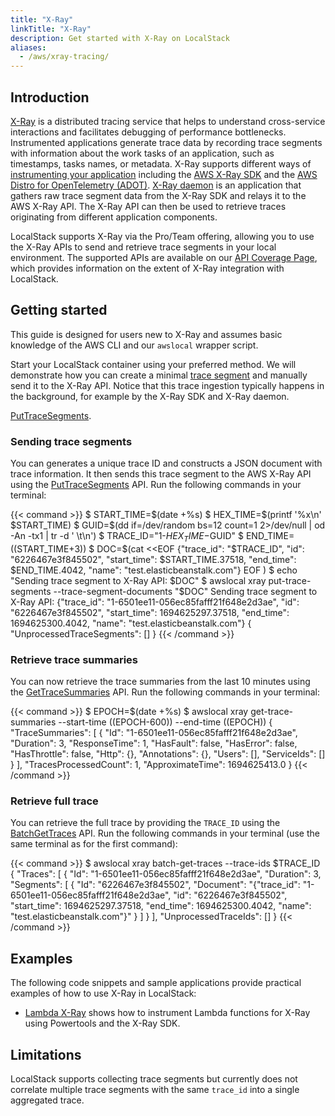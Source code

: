 ```yaml
---
title: "X-Ray"
linkTitle: "X-Ray"
description: Get started with X-Ray on LocalStack
aliases:
  - /aws/xray-tracing/
---
```


## Introduction

[X-Ray](https://docs.aws.amazon.com/xray/latest/devguide/aws-xray.html) is a distributed tracing service that
helps to understand cross-service interactions and facilitates debugging of performance bottlenecks. Instrumented applications generate trace data by recording trace segments with information about the work tasks of an
application, such as timestamps, tasks names, or metadata. X-Ray supports different ways of [instrumenting your application](https://docs.aws.amazon.com/xray/latest/devguide/xray-instrumenting-your-app.html) including
the [AWS X-Ray SDK](https://docs.aws.amazon.com/xray/latest/devguide/xray-instrumenting-your-app.html#xray-instrumenting-xray-sdk) and
the [AWS Distro for OpenTelemetry (ADOT)](https://docs.aws.amazon.com/xray/latest/devguide/xray-instrumenting-your-app.html#xray-instrumenting-opentel).
[X-Ray daemon](https://docs.aws.amazon.com/xray/latest/devguide/xray-daemon.html) is an application that gathers
raw trace segment data from the X-Ray SDK and relays it to the AWS X-Ray API.
The X-Ray API can then be used to retrieve traces originating from different application components.

LocalStack supports X-Ray via the Pro/Team offering, allowing
you to use the X-Ray APIs to send and retrieve trace segments in your local environment.
The supported APIs are available on our [API Coverage Page](https://docs.localstack.cloud/references/coverage/coverage_xray/),
which provides information on the extent of X-Ray integration with LocalStack.

## Getting started

This guide is designed for users new to X-Ray and assumes basic
knowledge of the AWS CLI and our `awslocal` wrapper script.

Start your LocalStack container using your preferred method. We will demonstrate how you can create a minimal [trace segment](https://docs.aws.amazon.com/xray/latest/devguide/xray-api-segmentdocuments.html#api-segmentdocuments-fields)
and manually send it to the X-Ray API. Notice that this trace ingestion typically happens in the background, for example by the X-Ray SDK and X-Ray daemon.

 [PutTraceSegments](https://docs.aws.amazon.com/xray/latest/api/API_PutTraceSegments.html).

### Sending trace segments

You can generates a unique trace ID and constructs a JSON document with trace information. It then sends this trace segment to the AWS X-Ray API using the    [PutTraceSegments](https://docs.aws.amazon.com/xray/latest/api/API_PutTraceSegments.html) API. Run the following commands in your terminal:

{{< command >}}
$ START_TIME=$(date +%s)
$ HEX_TIME=$(printf '%x\n' $START_TIME)
$ GUID=$(dd if=/dev/random bs=12 count=1 2>/dev/null | od -An -tx1 | tr -d ' \t\n')
$ TRACE_ID="1-$HEX_TIME-$GUID"
$ END_TIME=$(($START_TIME+3))
$ DOC=$(cat <<EOF
{"trace_id": "$TRACE_ID", "id": "6226467e3f845502", "start_time": $START_TIME.37518, "end_time": $END_TIME.4042, "name": "test.elasticbeanstalk.com"}
EOF
)
$ echo "Sending trace segment to X-Ray API: $DOC"
$ awslocal xray put-trace-segments --trace-segment-documents "$DOC"
<disable-copy>
Sending trace segment to X-Ray API: {"trace_id": "1-6501ee11-056ec85fafff21f648e2d3ae", "id": "6226467e3f845502", "start_time": 1694625297.37518, "end_time": 1694625300.4042, "name": "test.elasticbeanstalk.com"}
{
"UnprocessedTraceSegments": []
}
</disable-copy>
{{< /command >}}

### Retrieve trace summaries

You can now retrieve the trace summaries from the last 10 minutes using the [GetTraceSummaries](https://docs.aws.amazon.com/xray/latest/api/API_GetTraceSummaries.html) API. Run the following commands in your terminal:

{{< command >}}
$ EPOCH=$(date +%s)
$ awslocal xray get-trace-summaries --start-time $(($EPOCH-600)) --end-time $(($EPOCH))
<disable-copy>
{
    "TraceSummaries": [
        {
            "Id": "1-6501ee11-056ec85fafff21f648e2d3ae",
            "Duration": 3,
            "ResponseTime": 1,
            "HasFault": false,
            "HasError": false,
            "HasThrottle": false,
            "Http": {},
            "Annotations": {},
            "Users": [],
            "ServiceIds": []
        }
    ],
    "TracesProcessedCount": 1,
    "ApproximateTime": 1694625413.0
}
</disable-copy>
{{< /command >}}

### Retrieve full trace

You can retrieve the full trace by providing the `TRACE_ID` using the [BatchGetTraces](https://docs.aws.amazon.com/xray/latest/api/API_BatchGetTraces.html) API. Run the following commands in your terminal (use the same terminal as for the first command):

{{< command >}}
$ awslocal xray batch-get-traces --trace-ids $TRACE_ID
<disable-copy>
{
    "Traces": [
        {
            "Id": "1-6501ee11-056ec85fafff21f648e2d3ae",
            "Duration": 3,
            "Segments": [
                {
                    "Id": "6226467e3f845502",
                    "Document": "{\"trace_id\": \"1-6501ee11-056ec85fafff21f648e2d3ae\", \"id\": \"6226467e3f845502\", \"start_time\": 1694625297.37518, \"end_time\": 1694625300.4042, \"name\": \"test.elasticbeanstalk.com\"}"
                }
            ]
        }
    ],
    "UnprocessedTraceIds": []
}
</disable-copy>
{{< /command >}}

## Examples

The following code snippets and sample applications provide practical examples of how to use X-Ray in LocalStack:

- [Lambda X-Ray](https://github.com/localstack/localstack-pro-samples/tree/master/lambda-xray) shows how to instrument Lambda functions for X-Ray using Powertools and the X-Ray SDK.

## Limitations

LocalStack supports collecting trace segments but currently does not correlate multiple trace segments with the same
`trace_id` into a single aggregated trace.
